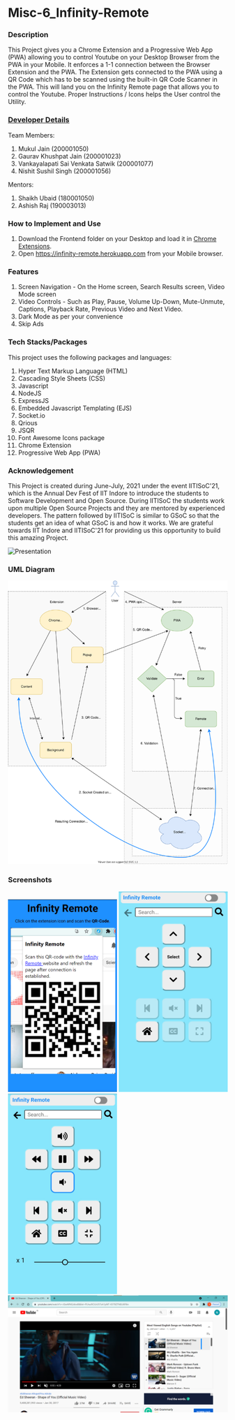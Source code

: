 # Misc-6_Infinity-Remote

### Description
This Project gives you a Chrome Extension and a Progressive Web App (PWA) allowing you to control Youtube on your Desktop Browser from the PWA in your Mobile. It enforces a 1-1 connection between the Browser Extension and the PWA. The Extension gets connected to the PWA using a QR Code which has to be scanned using the built-in QR Code Scanner in the PWA. This will land you on the Infinity Remote page that allows you to control the Youtube. Proper Instructions / Icons helps the User control the Utility.

### [Developer Details](https://docs.google.com/document/d/1REjqQN7qbH5l_CglM1tw-Q24cmVuz2DY5YAoGSE6kVo/edit?usp=sharing)
Team Members:
1. Mukul Jain                            (200001050)
2. Gaurav Khushpat Jain                  (200001023)
3. Vankayalapati Sai Venkata Satwik      (200001077) 
4. Nishit Sushil Singh                   (200001056)

Mentors:
1. Shaikh Ubaid                          (180001050)
2. Ashish Raj                            (190003013)

### How to Implement and Use
1. Download the Frontend folder on your Desktop and load it in [Chrome Extensions](chrome://extensions).
2. Open https://infinity-remote.herokuapp.com from your Mobile browser.


### Features
1. Screen Navigation - On the Home screen, Search Results screen, Video Mode screen
2. Video Controls - Such as Play, Pause, Volume Up-Down, Mute-Unmute, Captions, Playback Rate, Previous Video and Next Video.
3. Dark Mode as per your convenience
4. Skip Ads


### Tech Stacks/Packages
This project uses the following packages and languages:
1. Hyper Text Markup Language (HTML)
2. Cascading Style Sheets (CSS)
3. Javascript
4. NodeJS
5. ExpressJS
6. Embedded Javascript Templating (EJS)
7. Socket.io
8. Qrious
9. JSQR
10. Font Awesome Icons package
11. Chrome Extension
12. Progressive Web App (PWA)

### Acknowledgement
This Project is created during June-July, 2021 under the event IITISoC'21, which is the Annual Dev Fest of IIT Indore to introduce the students to Software Development and Open Source. During IITISoC the students work upon multiple Open Source Projects and they are mentored by experienced developers. The pattern followed by IITISoC is similar to GSoC so that the students get an idea of what GSoC is and how it works. We are grateful towards IIT Indore and IITISoC'21 for providing us this opportunity to build this amazing Project.

![Presentation](https://docs.google.com/presentation/d/1hgWD-B63B1HiPYFPqtR4fqtTdgqv-SCXV8EWgrI1b3Y)

### UML Diagram
![UML Diagram illustrating the design flow of the Project](https://github.com/AshishRajIITI/Misc-6-Infinity-Remote/blob/main/UML%20Diagram.svg)

### Screenshots
<img src="https://github.com/AshishRajIITI/Misc-6-Infinity-Remote/blob/87a3027b7bccbb2c48e5cac2398111ba36df766c/Screenshots/QR-Scanner.png" width="250" alt="QR-Scanner">
<img src="https://github.com/AshishRajIITI/Misc-6-Infinity-Remote/blob/87a3027b7bccbb2c48e5cac2398111ba36df766c/Screenshots/Remote-Panels.png" width="250" alt="Remote-Navigation">
<img src="https://github.com/AshishRajIITI/Misc-6-Infinity-Remote/blob/87a3027b7bccbb2c48e5cac2398111ba36df766c/Screenshots/Remote-video-light.png" width="250" alt="Remote controlling Youtube Video">
<img src="https://github.com/AshishRajIITI/Misc-6-Infinity-Remote/blob/87a3027b7bccbb2c48e5cac2398111ba36df766c/Screenshots/Extension-Video.png" width="900" alt="Video being controlled by Remote">




